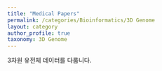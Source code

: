 ```yaml
---
title: "Medical Papers"
permalink: /categories/Bioinformatics/3D Genome
layout: category
author_profile: true
taxonomy: 3D Genome
---
```


3차원 유전체 데이터를 다룹니다.